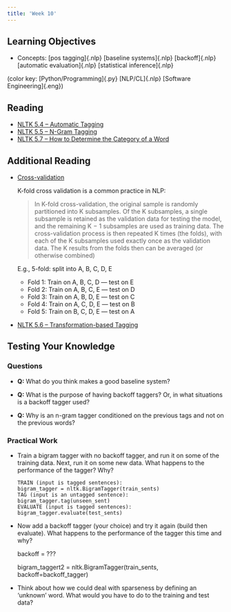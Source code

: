 ```yaml
---
title: 'Week 10'
---
```


## Learning Objectives

*   Concepts:
    [pos tagging]{.nlp}
    [baseline systems]{.nlp}
    [backoff]{.nlp}
    [automatic evaluation]{.nlp}
    [statistical inference]{.nlp}

(color key: [Python/Programming]{.py} [NLP/CL]{.nlp} [Software Engineering]{.eng})

## Reading

*   [NLTK 5.4 – Automatic Tagging](http://www.nltk.org/book/ch05.html#automatic-tagging)
*   [NLTK 5.5 – N-Gram Tagging](http://www.nltk.org/book/ch05.html#n-gram-tagging)
*   [NLTK 5.7 – How to Determine the Category of a Word](http://www.nltk.org/book/ch05.html#how-to-determine-the-category-of-a-word)

## Additional Reading

*   [Cross-validation](https://en.wikipedia.org/wiki/Cross-validation_(statistics))

    K-fold cross validation is a common practice in NLP:

    > In K-fold cross-validation, the original sample is randomly partitioned
    into K subsamples. Of the K subsamples, a single subsample is retained as
    the validation data for testing the model, and the remaining K − 1
    subsamples are used as training data. The cross-validation process is then
    repeated K times (the folds), with each of the K subsamples used exactly
    once as the validation data. The K results from the folds then can be
    averaged (or otherwise combined)

    E.g., 5-fold: split into A, B, C, D, E

    *   Fold 1: Train on A, B, C, D — test on E
    *   Fold 2: Train on A, B, C, E — test on D
    *   Fold 3: Train on A, B, D, E — test on C
    *   Fold 4: Train on A, C, D, E — test on B
    *   Fold 5: Train on B, C, D, E — test on A
*   [NLTK 5.6 – Transformation-based Tagging](http://www.nltk.org/book/ch05.html#transformation-based-tagging)


## Testing Your Knowledge

### Questions

*   **Q:** What do you think makes a good baseline system?

*   **Q:** What is the purpose of having backoff taggers? Or, in what
situations is a backoff tagger used?

*   **Q:** Why is an n-gram tagger conditioned on the previous tags and not
on the previous words?


### Practical Work

*   Train a bigram tagger with no backoff tagger, and run it on some of the
training data. Next, run it on some new data. What happens to the performance
of the tagger? Why?

        TRAIN (input is tagged sentences):
        bigram_tagger = nltk.BigramTagger(train_sents)
        TAG (input is an untagged sentence):
        bigram_tagger.tag(unseen_sent)
        EVALUATE (input is tagged sentences):
        bigram_tagger.evaluate(test_sents)

*   Now add a backoff tagger (your choice) and try it again (build then
evaluate). What happens to the performance of the tagger this time and why?

    backoff = ???

    bigram\_taggert2 = nltk.BigramTagger(train\_sents, backoff=backoff\_tagger)

*   Think about how we could deal with sparseness by defining an ‘unknown’
word. What would you have to do to the training and test data?

